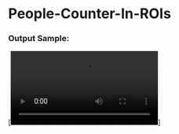# People-Counter-In-ROIs

### Output Sample:
[![Watch the video](https://github.com/Jabalov/People-Counter-And-Detection-In-Given-ROIs/blob/main/output1.avi)]

